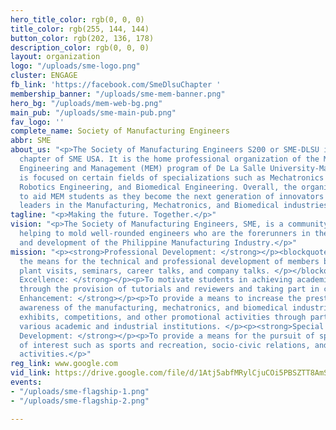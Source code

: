 ```yaml
---
hero_title_color: rgb(0, 0, 0)
title_color: rgb(255, 144, 144)
button_color: rgb(202, 136, 178)
description_color: rgb(0, 0, 0)
layout: organization
logo: "/uploads/sme-logo.png"
cluster: ENGAGE
fb_link: 'https://facebook.com/SmeDlsuChapter '
membership_banner: "/uploads/sme-mem-banner.png"
hero_bg: "/uploads/mem-web-bg.png"
main_pub: "/uploads/sme-main-pub.png"
fav_logo: ''
complete_name: Society of Manufacturing Engineers
abbr: SME
about_us: "<p>The Society of Manufacturing Engineers S200 or SME-DLSU is a student
  chapter of SME USA. It is the home professional organization of the Manufacturing
  Engineering and Management (MEM) program of De La Salle University-Manila. The organization
  is focused on certain fields of specializations such as Mechatronics Engineering,
  Robotics Engineering, and Biomedical Engineering. Overall, the organization serves
  to aid MEM students as they become the next generation of innovators and Lasallian
  leaders in the Manufacturing, Mechatronics, and Biomedical industries.</p>"
tagline: "<p>Making the future. Together.</p>"
vision: "<p>The Society of Manufacturing Engineers, SME, is a community united in
  helping to mold well-rounded engineers who are the forerunners in the advancement
  and development of the Philippine Manufacturing Industry.</p>"
mission: "<p><strong>Professional Development: </strong></p><blockquote><p>To provide
  the means for the technical and professional development of members by organizing
  plant visits, seminars, career talks, and company talks. </p></blockquote><p><strong>Academic
  Excellence: </strong></p><p>To motivate students in achieving academic excellence
  through the provision of tutorials and reviewers and taking part in curriculum development.</p><p><strong>Image
  Enhancement: </strong></p><p>To provide a means to increase the prestige and public
  awareness of the manufacturing, mechatronics, and biomedical industries by organizing
  exhibits, competitions, and other promotional activities through partnerships with
  various academic and industrial institutions. </p><p><strong>Special Activities
  Development: </strong></p><p>To provide a means for the pursuit of special areas
  of interest such as sports and recreation, socio-civic relations, and religious
  activities.</p>"
reg_link: www.google.com
vid_link: https://drive.google.com/file/d/1Atj5abfMRylCjuCOi5PBSZTT8AmScJiS/preview
events:
- "/uploads/sme-flagship-1.png"
- "/uploads/sme-flagship-2.png"

---
```

